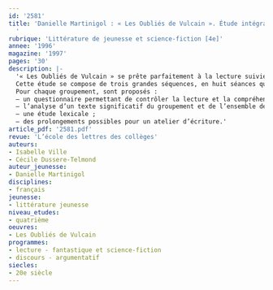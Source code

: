 ```yaml
---
id: '2581'
title: 'Danielle Martinigol : « Les Oubliés de Vulcain ». Étude intégrale, séquence
  '
rubrique: 'Littérature de jeunesse et science-fiction [4e]'
annee: '1996'
magazine: '1997'
pages: '30'
description: |-
  '« Les Oubliés de Vulcain » se prête parfaitement à la lecture suivie, et le genre de la science-fiction, qui touche au surnaturel, répond aux exigences du programme de français en quatrième. Enfin, les nombreuses pistes de réflexion constituent une solide base de travail pour préparer les élèves au sujet d’argumentation du brevet.
  Cette étude se compose de trois grandes séquences, en huit séances qui suivent l’ordre des chapitres. La première séquence est construite à partir du découpage de l’œuvre en cinq groupements de chapitres cohérents.
  Pour chaque groupement, sont proposés :
  – un questionnaire permettant de contrôler la lecture et la compréhension du texte ;
  – l’analyse d’un texte significatif du groupement et de l’ensemble de l’œuvre ;
  – une étude lexicale ;
  – des prolongements possibles pour un atelier d’écriture.'
article_pdf: '2581.pdf'
revue: 'L’école des lettres des collèges'
auteurs:
- Isabelle Ville
- Cécile Dussere-Telmond
auteur_jeunesse:
- Danielle Martinigol
disciplines:
- français
jeunesse:
- littérature jeunesse
niveau_etudes:
- quatrième
oeuvres:
- Les Oubliés de Vulcain
programmes:
- lecture - fantastique et science-fiction
- discours - argumentatif
siecles:
- 20e siècle
---
```

